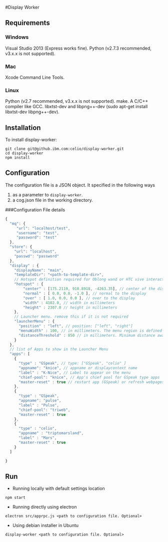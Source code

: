 #Display Worker

## Requirements
### Windows
Visual Studio 2013 (Express works fine).
Python (v2.7.3 recommended, v3.x.x is not supported).
### Mac
Xcode Command Line Tools.
### Linux
Python (v2.7 recommended, v3.x.x is not supported).
make.
A C/C++ compiler like GCC.
libxtst-dev and libpng++-dev (sudo apt-get install libxtst-dev libpng++-dev).


## Installation
To install display-worker:
```
git clone git@github.ibm.com:celio/display-worker.git
cd display-worker
npm install
```

## Configuration
The configuration file is a JSON object. It specified in the following ways
1. <The absolute or relative path to the configuration file> as a parameter to `display-worker`.
2. a cog.json file in the working directory. 

###Configuration File details
```js
{
  "mq": {
     "url": "localhost/test",
     "username": "test",
     "password": "test"
  },
  "store": {
    "url": "localhost",
    "passwd": "password" 
  },
  "display" : {
    "displayName": "main",
    "templateDir": "<path-to-template-dir>",
    // Hotspot definition required for Oblong wand or HTC vive interaction
    "hotspot" : {
        "center" : [175.2119, 910.8918, -4263.35], // center of the display in millimeters
        "normal" : [ 0.0, 0.0, -1.0 ], // normal to the display
        "over" : [ 1.0, 0.0, 0.0 ], // over to the display
        "width" : 4102.0, // width in millimeters
        "height" : 2307.0 // height in millimeters
    },
    // Launcher menu. remove this if it is not required
    "launcherMenu" : {
      "position" : "left", // position: ["left", "right"]
      "menuWidth" : 100, // in millimeters. The menu region is defined as a hotspot. this setting specifies the width. The height and center are derived from the display's hotspot specification
      "distanceThreshold" : 850 // in millimeters. Minimum distance away from display required to show the launcherMenu 
    }
  },
  // list of Apps to show in the Launcher Menu
  "apps": [
    {
      "type" : "GSpeak", // type: ["GSpeak", "celio" ]
      "appname": "knice", // appname or displaycontext name
      "label" : "K-Nice", // Label to appear on the menu
      "chief-pool": "knice", // App's chief pool for GSpeak type apps
      "master-reset" : true // restart app (GSpeak) or refresh webpages of the app (CELIO)
    },
    {
      "type" : "GSpeak",
      "appname": "pulse",
      "label" : "Pulse",
      "chief-pool": "triweb",
      "master-reset" : true
    },
    {
      "type" : "celio",
      "appname" : "triptomarsland",
      "label" : "Mars",
      "master-reset" : true
    }
  ]

}

```


## Run
- Running locally with default settings location
```
npm start
```

- Running directly using electron

```
electron src/apprpc.js <path to configuration file. Optional>
```

- Using debian installer in Ubuntu
```
display-worker <path to configuration file. Optional>
```